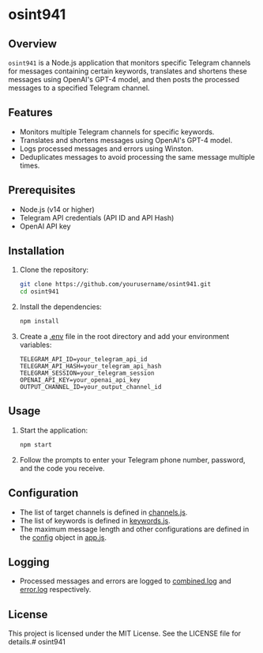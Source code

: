 # osint941

## Overview

`osint941` is a Node.js application that monitors specific Telegram channels for messages containing certain keywords, translates and shortens these messages using OpenAI's GPT-4 model, and then posts the processed messages to a specified Telegram channel.

## Features

- Monitors multiple Telegram channels for specific keywords.
- Translates and shortens messages using OpenAI's GPT-4 model.
- Logs processed messages and errors using Winston.
- Deduplicates messages to avoid processing the same message multiple times.

## Prerequisites

- Node.js (v14 or higher)
- Telegram API credentials (API ID and API Hash)
- OpenAI API key

## Installation

1. Clone the repository:

   ```sh
   git clone https://github.com/yourusername/osint941.git
   cd osint941
   ```

2. Install the dependencies:

   ```sh
   npm install
   ```

3. Create a [.env](http://_vscodecontentref_/1) file in the root directory and add your environment variables:
   ```env
   TELEGRAM_API_ID=your_telegram_api_id
   TELEGRAM_API_HASH=your_telegram_api_hash
   TELEGRAM_SESSION=your_telegram_session
   OPENAI_API_KEY=your_openai_api_key
   OUTPUT_CHANNEL_ID=your_output_channel_id
   ```

## Usage

1. Start the application:

   ```sh
   npm start
   ```

2. Follow the prompts to enter your Telegram phone number, password, and the code you receive.

## Configuration

- The list of target channels is defined in [channels.js](http://_vscodecontentref_/2).
- The list of keywords is defined in [keywords.js](http://_vscodecontentref_/3).
- The maximum message length and other configurations are defined in the [config](http://_vscodecontentref_/4) object in [app.js](http://_vscodecontentref_/5).

## Logging

- Processed messages and errors are logged to [combined.log](http://_vscodecontentref_/6) and [error.log](http://_vscodecontentref_/7) respectively.

## License

This project is licensed under the MIT License. See the LICENSE file for details.# osint941
